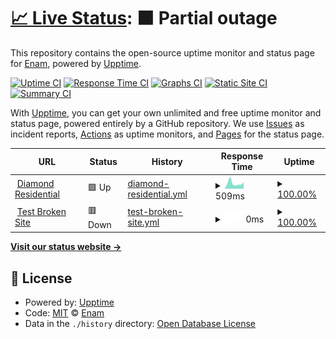 # [📈 Live Status](https://thatsenam.github.io/uptime): <!--live status--> **🟧 Partial outage**

This repository contains the open-source uptime monitor and status page for [Enam](enam.me), powered by [Upptime](https://github.com/upptime/upptime).

[![Uptime CI](https://github.com/thatsenam/uptime/workflows/Uptime%20CI/badge.svg)](https://github.com/thatsenam/uptime/actions?query=workflow%3A%22Uptime+CI%22)
[![Response Time CI](https://github.com/thatsenam/uptime/workflows/Response%20Time%20CI/badge.svg)](https://github.com/thatsenam/uptime/actions?query=workflow%3A%22Response+Time+CI%22)
[![Graphs CI](https://github.com/thatsenam/uptime/workflows/Graphs%20CI/badge.svg)](https://github.com/thatsenam/uptime/actions?query=workflow%3A%22Graphs+CI%22)
[![Static Site CI](https://github.com/thatsenam/uptime/workflows/Static%20Site%20CI/badge.svg)](https://github.com/thatsenam/uptime/actions?query=workflow%3A%22Static+Site+CI%22)
[![Summary CI](https://github.com/thatsenam/uptime/workflows/Summary%20CI/badge.svg)](https://github.com/thatsenam/uptime/actions?query=workflow%3A%22Summary+CI%22)

With [Upptime](https://upptime.js.org), you can get your own unlimited and free uptime monitor and status page, powered entirely by a GitHub repository. We use [Issues](https://github.com/thatsenam/uptime/issues) as incident reports, [Actions](https://github.com/thatsenam/uptime/actions) as uptime monitors, and [Pages](https://thatsenam.github.io/uptime) for the status page.

<!--start: status pages-->
<!-- This summary is generated by Upptime (https://github.com/upptime/upptime) -->
<!-- Do not edit this manually, your changes will be overwritten -->
<!-- prettier-ignore -->
| URL | Status | History | Response Time | Uptime |
| --- | ------ | ------- | ------------- | ------ |
| <img alt="" src="https://icons.duckduckgo.com/ip3/diamondresidential.com.ico" height="13"> [Diamond Residential](https://diamondresidential.com) | 🟩 Up | [diamond-residential.yml](https://github.com/thatsenam/uptime/commits/HEAD/history/diamond-residential.yml) | <details><summary><img alt="Response time graph" src="./graphs/diamond-residential/response-time-week.png" height="20"> 509ms</summary><br><a href="https://thatsenam.github.io/uptime/history/diamond-residential"><img alt="Response time 469" src="https://img.shields.io/endpoint?url=https%3A%2F%2Fraw.githubusercontent.com%2Fthatsenam%2Fuptime%2FHEAD%2Fapi%2Fdiamond-residential%2Fresponse-time.json"></a><br><a href="https://thatsenam.github.io/uptime/history/diamond-residential"><img alt="24-hour response time 445" src="https://img.shields.io/endpoint?url=https%3A%2F%2Fraw.githubusercontent.com%2Fthatsenam%2Fuptime%2FHEAD%2Fapi%2Fdiamond-residential%2Fresponse-time-day.json"></a><br><a href="https://thatsenam.github.io/uptime/history/diamond-residential"><img alt="7-day response time 509" src="https://img.shields.io/endpoint?url=https%3A%2F%2Fraw.githubusercontent.com%2Fthatsenam%2Fuptime%2FHEAD%2Fapi%2Fdiamond-residential%2Fresponse-time-week.json"></a><br><a href="https://thatsenam.github.io/uptime/history/diamond-residential"><img alt="30-day response time 500" src="https://img.shields.io/endpoint?url=https%3A%2F%2Fraw.githubusercontent.com%2Fthatsenam%2Fuptime%2FHEAD%2Fapi%2Fdiamond-residential%2Fresponse-time-month.json"></a><br><a href="https://thatsenam.github.io/uptime/history/diamond-residential"><img alt="1-year response time 452" src="https://img.shields.io/endpoint?url=https%3A%2F%2Fraw.githubusercontent.com%2Fthatsenam%2Fuptime%2FHEAD%2Fapi%2Fdiamond-residential%2Fresponse-time-year.json"></a></details> | <details><summary><a href="https://thatsenam.github.io/uptime/history/diamond-residential">100.00%</a></summary><a href="https://thatsenam.github.io/uptime/history/diamond-residential"><img alt="All-time uptime 99.94%" src="https://img.shields.io/endpoint?url=https%3A%2F%2Fraw.githubusercontent.com%2Fthatsenam%2Fuptime%2FHEAD%2Fapi%2Fdiamond-residential%2Fuptime.json"></a><br><a href="https://thatsenam.github.io/uptime/history/diamond-residential"><img alt="24-hour uptime 100.00%" src="https://img.shields.io/endpoint?url=https%3A%2F%2Fraw.githubusercontent.com%2Fthatsenam%2Fuptime%2FHEAD%2Fapi%2Fdiamond-residential%2Fuptime-day.json"></a><br><a href="https://thatsenam.github.io/uptime/history/diamond-residential"><img alt="7-day uptime 100.00%" src="https://img.shields.io/endpoint?url=https%3A%2F%2Fraw.githubusercontent.com%2Fthatsenam%2Fuptime%2FHEAD%2Fapi%2Fdiamond-residential%2Fuptime-week.json"></a><br><a href="https://thatsenam.github.io/uptime/history/diamond-residential"><img alt="30-day uptime 100.00%" src="https://img.shields.io/endpoint?url=https%3A%2F%2Fraw.githubusercontent.com%2Fthatsenam%2Fuptime%2FHEAD%2Fapi%2Fdiamond-residential%2Fuptime-month.json"></a><br><a href="https://thatsenam.github.io/uptime/history/diamond-residential"><img alt="1-year uptime 99.99%" src="https://img.shields.io/endpoint?url=https%3A%2F%2Fraw.githubusercontent.com%2Fthatsenam%2Fuptime%2FHEAD%2Fapi%2Fdiamond-residential%2Fuptime-year.json"></a></details>
| <img alt="" src="https://icons.duckduckgo.com/ip3/thissitedoesnotexist.koj.co.ico" height="13"> [Test Broken Site](https://thissitedoesnotexist.koj.co) | 🟥 Down | [test-broken-site.yml](https://github.com/thatsenam/uptime/commits/HEAD/history/test-broken-site.yml) | <details><summary><img alt="Response time graph" src="./graphs/test-broken-site/response-time-week.png" height="20"> 0ms</summary><br><a href="https://thatsenam.github.io/uptime/history/test-broken-site"><img alt="Response time 0" src="https://img.shields.io/endpoint?url=https%3A%2F%2Fraw.githubusercontent.com%2Fthatsenam%2Fuptime%2FHEAD%2Fapi%2Ftest-broken-site%2Fresponse-time.json"></a><br><a href="https://thatsenam.github.io/uptime/history/test-broken-site"><img alt="24-hour response time 0" src="https://img.shields.io/endpoint?url=https%3A%2F%2Fraw.githubusercontent.com%2Fthatsenam%2Fuptime%2FHEAD%2Fapi%2Ftest-broken-site%2Fresponse-time-day.json"></a><br><a href="https://thatsenam.github.io/uptime/history/test-broken-site"><img alt="7-day response time 0" src="https://img.shields.io/endpoint?url=https%3A%2F%2Fraw.githubusercontent.com%2Fthatsenam%2Fuptime%2FHEAD%2Fapi%2Ftest-broken-site%2Fresponse-time-week.json"></a><br><a href="https://thatsenam.github.io/uptime/history/test-broken-site"><img alt="30-day response time 0" src="https://img.shields.io/endpoint?url=https%3A%2F%2Fraw.githubusercontent.com%2Fthatsenam%2Fuptime%2FHEAD%2Fapi%2Ftest-broken-site%2Fresponse-time-month.json"></a><br><a href="https://thatsenam.github.io/uptime/history/test-broken-site"><img alt="1-year response time 0" src="https://img.shields.io/endpoint?url=https%3A%2F%2Fraw.githubusercontent.com%2Fthatsenam%2Fuptime%2FHEAD%2Fapi%2Ftest-broken-site%2Fresponse-time-year.json"></a></details> | <details><summary><a href="https://thatsenam.github.io/uptime/history/test-broken-site">100.00%</a></summary><a href="https://thatsenam.github.io/uptime/history/test-broken-site"><img alt="All-time uptime 100.00%" src="https://img.shields.io/endpoint?url=https%3A%2F%2Fraw.githubusercontent.com%2Fthatsenam%2Fuptime%2FHEAD%2Fapi%2Ftest-broken-site%2Fuptime.json"></a><br><a href="https://thatsenam.github.io/uptime/history/test-broken-site"><img alt="24-hour uptime 100.00%" src="https://img.shields.io/endpoint?url=https%3A%2F%2Fraw.githubusercontent.com%2Fthatsenam%2Fuptime%2FHEAD%2Fapi%2Ftest-broken-site%2Fuptime-day.json"></a><br><a href="https://thatsenam.github.io/uptime/history/test-broken-site"><img alt="7-day uptime 100.00%" src="https://img.shields.io/endpoint?url=https%3A%2F%2Fraw.githubusercontent.com%2Fthatsenam%2Fuptime%2FHEAD%2Fapi%2Ftest-broken-site%2Fuptime-week.json"></a><br><a href="https://thatsenam.github.io/uptime/history/test-broken-site"><img alt="30-day uptime 100.00%" src="https://img.shields.io/endpoint?url=https%3A%2F%2Fraw.githubusercontent.com%2Fthatsenam%2Fuptime%2FHEAD%2Fapi%2Ftest-broken-site%2Fuptime-month.json"></a><br><a href="https://thatsenam.github.io/uptime/history/test-broken-site"><img alt="1-year uptime 100.00%" src="https://img.shields.io/endpoint?url=https%3A%2F%2Fraw.githubusercontent.com%2Fthatsenam%2Fuptime%2FHEAD%2Fapi%2Ftest-broken-site%2Fuptime-year.json"></a></details>

<!--end: status pages-->

[**Visit our status website →**](https://thatsenam.github.io/uptime)

## 📄 License

- Powered by: [Upptime](https://github.com/upptime/upptime)
- Code: [MIT](./LICENSE) © [Enam](enam.me)
- Data in the `./history` directory: [Open Database License](https://opendatacommons.org/licenses/odbl/1-0/)
